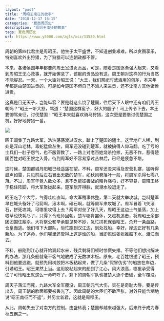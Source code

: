 ```yaml
---
layout: "post"
title: "周昭王南征的故事"
date: "2018-12-17 16:15"
categories: "夏商周历史"
description: "周昭王南征的故事"
tags: 夏商周历史
url: https://www.y5000.com/zgls/xsz/33530.html
---
```






周朝的第四代君主是周昭王。他生于太平盛世，不知道创业艰难，所以贪图享乐，特别喜欢外出狩猎，为了狩猎可以连朝政都不管。

本来，各诸侯国年年都要向周王室进贡贡品，可是，随着楚国逐渐强大起来，又看到周昭王无心政事，就开始懈怠了，该献的贡品没有送。周王朝对这样的行为当然不能容忍。一天，一个大臣对昭王说：“大王，我们祭祀时滤酒用的包茅，本来年年都是由楚国进贡的，可是如今楚国不但自己不派人来进贡，还不让南方其他诸侯进贡。

这真是目无天子，岂能纵容？要是就这么饶了楚国，往后天下人眼中还有咱们周王朝吗？”昭王一听大怒，骂道：“楚国这群蛮子，好大的胆子！马上传令下去，本王要御驾亲征，讨伐楚国！”昭王本来就喜欢骑马狩猎，这次更是要借讨伐楚国之机，好好地狩猎一番。

![](https://img.y5000.com/uploads/allimg/180921/8-1P9211F0141S.jpg)

昭王调集了九路大军，浩浩荡荡渡过汉水，踏上了楚国的疆土。这里地广人稀，到处是深山老林，毒蛇猛兽丛生，周军还没碰到楚军，就被搞得人仰马翻。吃了亏的士兵们一肚子怨气，也不服管教了，一路上对老百姓烧杀抢掠，无恶不作，惹得楚国百姓对昭王恨之入骨。待到周军好不容易穿过丛林后，已经是疲惫不堪。

这时候，楚国都城丹阳城已经遥遥在望。不料，周军还没来得及安营扎寨，猛听得鼓声如雷，只见前后左右冒出无数的楚军，如秋风卷落叶一般，将周军杀得七零八落。不过，周军毕竟人数众多，且不乏能征善战的精兵强将，好不容易，周昭王终于稳住阵脚，将大军聚拢起来。楚军旗开得胜，就潮水般退走了。

昭王吃了个大亏，气得哇哇直叫，命大军稍事休整，第二天就大举攻城。岂料楚军早在城头备好了弓箭啊，滚木啊，礌石啊，就等周军来攻城了。周军冒着飞矢滚石，拼死攻城，可哪里攻得上去？两军对垒了好几天，周昭王这边士气低落，加上粮草也快耗尽了，只得下令班师回朝。楚军哪肯罢休，又趁机追击，将周昭王余部团团围住厮杀。大将祭公和辛余靡见势不妙，急忙拼死保着昭王，杀开一条血路，仓皇而逃。他们甩下大部队，匆忙跑到汉江边，到处找船，幸好，岸边正好有几条新船。为了逃命，他们哪里还管得上这是谁的船，当即慌慌张张推船下水，渡江而去。

不料，船刚到江心就开始漏起水来，残兵剩将们顿时惊慌失措。不等他们想出解决的办法，那几条船就毫不客气地散成了无数块木板。原来，老百姓恨透了昭王，预料到他要逃跑，就预先用树胶把木板粘起来，做了几条“假冒伪劣”的船放在岸边，引诱昭王。昭王果然上当。这用胶粘起来的船到了江心，风大浪高，哪里承受得住？可怜昭王就这么一命呜呼了。剩下的周朝军队也被楚人逐个击破，全军覆没。

周天子落江而死，九路大军全军覆没，周王朝元气大伤，实在是奇耻大辱，要是传出去，周王朝的脸面都要被丢光了。因此周朝的大臣们不敢声张，对外只能含糊地说“昭王南征而不返”，并另立新君，这就是周穆王。

从此，周朝失去了对南方的控制，由盛转衰；楚国却越来越强大，后来终于成为春秋五霸之一。
